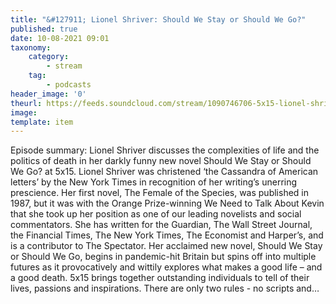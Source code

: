 ```yaml
---
title: "&#127911; Lionel Shriver: Should We Stay or Should We Go?"
published: true
date: 10-08-2021 09:01
taxonomy:
    category:
        - stream
    tag:
        - podcasts
header_image: '0'
theurl: https://feeds.soundcloud.com/stream/1090746706-5x15-lionel-shriver-should-we-stay-or-should-we-go.mp3
image: 
template: item
--- 
```

Episode summary: Lionel Shriver discusses the complexities of life and the politics of death in her darkly funny new novel Should We Stay or Should We Go? at 5x15. Lionel Shriver was christened ‘the Cassandra of American letters’ by the New York Times in recognition of her writing’s unerring prescience. Her first novel, The Female of the Species, was published in 1987, but it was with the Orange Prize-winning We Need to Talk About Kevin that she took up her position as one of our leading novelists and social commentators. She has written for the Guardian, The Wall Street Journal, the Financial Times, The New York Times, The Economist and Harper’s, and is a contributor to The Spectator. Her acclaimed new novel, Should We Stay or Should We Go, begins in pandemic-hit Britain but spins off into multiple futures as it provocatively and wittily explores what makes a good life – and a good death. 5x15 brings together outstanding individuals to tell of their lives, passions and inspirations. There are only two rules - no scripts and…
